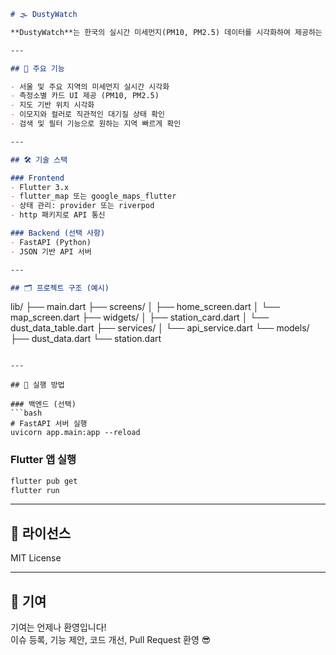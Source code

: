 ```markdown
# 🌫️ DustyWatch

**DustyWatch**는 한국의 실시간 미세먼지(PM10, PM2.5) 데이터를 시각화하여 제공하는 Flutter 기반 모바일 앱입니다.  

---

## 📱 주요 기능

- 서울 및 주요 지역의 미세먼지 실시간 시각화
- 측정소별 카드 UI 제공 (PM10, PM2.5)
- 지도 기반 위치 시각화
- 이모지와 컬러로 직관적인 대기질 상태 확인
- 검색 및 필터 기능으로 원하는 지역 빠르게 확인

---

## 🛠️ 기술 스택

### Frontend
- Flutter 3.x
- flutter_map 또는 google_maps_flutter
- 상태 관리: provider 또는 riverpod
- http 패키지로 API 통신

### Backend (선택 사항)
- FastAPI (Python)
- JSON 기반 API 서버

---

## 🗂️ 프로젝트 구조 (예시)

```
lib/
├── main.dart
├── screens/
│   ├── home_screen.dart
│   └── map_screen.dart
├── widgets/
│   ├── station_card.dart
│   └── dust_data_table.dart
├── services/
│   └── api_service.dart
└── models/
    ├── dust_data.dart
    └── station.dart
```

---

## 🚀 실행 방법

### 백엔드 (선택)
```bash
# FastAPI 서버 실행
uvicorn app.main:app --reload
```

### Flutter 앱 실행
```bash
flutter pub get
flutter run
```

---

## 📄 라이선스

MIT License

---

## 🤝 기여

기여는 언제나 환영입니다!  
이슈 등록, 기능 제안, 코드 개선, Pull Request 환영 😎
```